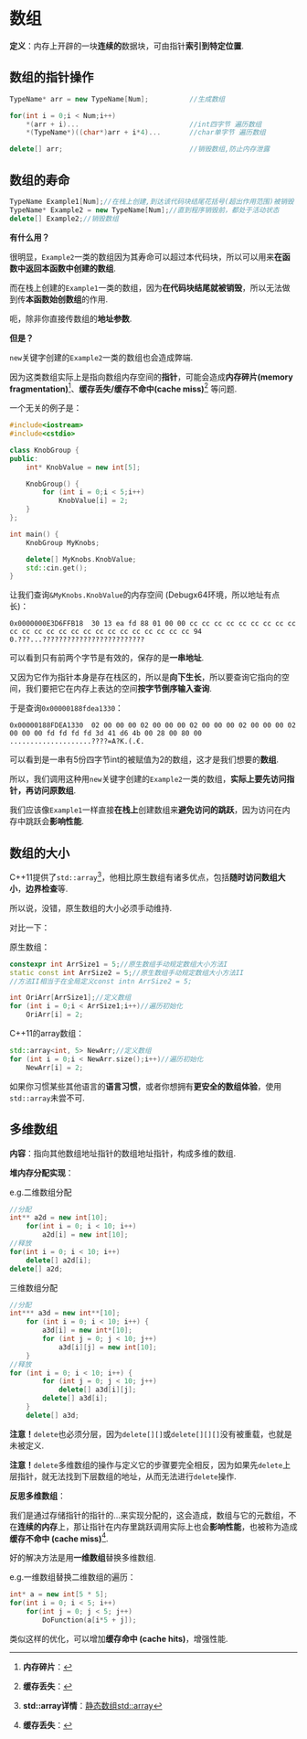 # 数组

**定义**：内存上开辟的一块**连续的**数据块，可由指针**索引到特定位置**.



## 数组的指针操作

```cpp
TypeName* arr = new TypeName[Num];			//生成数组

for(int i = 0;i < Num;i++)
    *(arr + i)...							//int四字节 遍历数组
	*(TypeName*)((char*)arr + i*4)...       //char单字节 遍历数组  

delete[] arr;								//销毁数组,防止内存泄露
```



## 数组的寿命

```cpp
TypeName Example1[Num];//在栈上创建,到达该代码块结尾花括号(超出作用范围)被销毁
TypeName* Example2 = new TypeName[Num];//直到程序销毁前，都处于活动状态
delete[] Example2;//销毁数组
```

**有什么用？**

很明显，```Example2```一类的数组因为其寿命可以超过本代码块，所以可以用来**在函数中返回本函数中创建的数组**.

而在栈上创建的```Example1```一类的数组，因为**在代码块结尾就被销毁**，所以无法做到传**本函数始创数组**的作用.

呃，除非你直接传数组的**地址参数**.

**但是？**

``new``关键字创建的```Example2```一类的数组也会造成弊端.

因为这类数组实际上是指向数组内存空间的**指针**，可能会造成**内存碎片(memory fragmentation)**[^1]、**缓存丢失/缓存不命中(cache miss)**[^2] 等问题.

一个无关的例子是：

```cpp
#include<iostream>
#include<cstdio>

class KnobGroup {
public:
	int* KnobValue = new int[5];

	KnobGroup() {
		for (int i = 0;i < 5;i++)
			KnobValue[i] = 2;
	}
};

int main() {
	KnobGroup MyKnobs;

	delete[] MyKnobs.KnobValue;
	std::cin.get();
}
```

让我们查询```&MyKnobs.KnobValue```的内存空间 (Debugx64环境，所以地址有点长)：

```
0x0000000E3D6FFB18  30 13 ea fd 88 01 00 00 cc cc cc cc cc cc cc cc cc cc cc cc cc cc cc cc cc cc cc cc cc cc cc cc 94  0.???...?????????????????????????
```

可以看到只有前两个字节是有效的，保存的是**一串地址**.

又因为它作为指针本身是存在栈区的，所以是**向下生长**，所以要查询它指向的空间，我们要把它在内存上表达的空间**按字节倒序输入查询**.

于是查询```0x00000188fdea1330```：

```
0x00000188FDEA1330  02 00 00 00 02 00 00 00 02 00 00 00 02 00 00 00 02 00 00 00 fd fd fd fd 3d 41 d6 4b 00 28 00 80 00  ....................????=A?K.(.€.
```

可以看到是一串有5份四字节int的被赋值为2的数组，这才是我们想要的**数组**.

所以，我们调用这种用``new``关键字创建的```Example2```一类的数组，**实际上要先访问指针，再访问原数组**.

我们应该像```Example1```一样直接**在栈上**创建数组来**避免访问的跳跃**，因为访问在内存中跳跃会**影响性能**.



## 数组的大小

C++11提供了`std::array`[^3]，他相比原生数组有诸多优点，包括**随时访问数组大小**，**边界检查**等.

所以说，没错，原生数组的大小必须手动维持.

对比一下：

原生数组：

```cpp
constexpr int ArrSize1 = 5;//原生数组手动规定数组大小方法I
static const int ArrSize2 = 5;//原生数组手动规定数组大小方法II
//方法II相当于在全局定义const intn ArrSize2 = 5;

int OriArr[ArrSize1];//定义数组
for (int i = 0;i < ArrSize1;i++)//遍历初始化
	OriArr[i] = 2;
```

C++11的array数组：

```cpp
std::array<int, 5> NewArr;//定义数组
for (int i = 0;i < NewArr.size();i++)//遍历初始化
	NewArr[i] = 2;
```

如果你习惯某些其他语言的**语言习惯**，或者你想拥有**更安全的数组体验**，使用```std::array```未尝不可.



[^1]:**内存碎片**：
[^2]:**缓存丢失**：

[^3]:**std::array详情**：[静态数组std::array](静态数组stdarray.md)



## 多维数组

**内容**：指向其他数组地址指针的数组地址指针，构成多维的数组.

**堆内存分配实现**：

e.g.二维数组分配

```cpp
//分配
int** a2d = new int[10];
	for(int i = 0; i < 10; i++)
		a2d[i] = new int[10];
//释放
for(int i = 0; i < 10; i++)
    delete[] a2d[i];
delete[] a2d;
```

三维数组分配

```cpp
//分配
int*** a3d = new int**[10];
	for (int i = 0; i < 10; i++) {
		a3d[i] = new int*[10];
		for (int j = 0; j < 10; j++)
			a3d[i][j] = new int[10];
	}
//释放
for (int i = 0; i < 10; i++) {
		for (int j = 0; j < 10; j++)
			delete[] a3d[i][j];
		delete[] a3d[i];
	}
	delete[] a3d;
```

**注意！**`delete`也必须分层，因为`delete[][]`或`delete[][][]`没有被重载，也就是未被定义.

**注意！**`delete`多维数组的操作与定义它的步骤要完全相反，因为如果先`delete`上层指针，就无法找到下层数组的地址，从而无法进行`delete`操作.



**反思多维数组**：

我们是通过存储指针的指针的...来实现分配的，这会造成，数组与它的元数组，不在**连续的内存**上，那让指针在内存里跳跃调用实际上也会**影响性能**，也被称为造成**缓存不命中 (cache miss)**[^2].

好的解决方法是用**一维数组**替换多维数组.

e.g.一维数组替换二维数组的遍历：

```cpp
int* a = new int[5 * 5];
for(int i = 0; i < 5; i++)
    for(int j = 0; j < 5; j++)
        DoFunction(a[i*5 + j]);
```

类似这样的优化，可以增加**缓存命中 (cache hits)**，增强性能.
